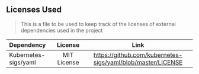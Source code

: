 ## Licenses Used
> This is a file to be used to keep track of the licenses of external dependencies used in the project

| Dependency | License | Link |
| :--- | :---:  | :---:|
| Kubernetes-sigs/yaml | MIT License | https://github.com/kubernetes-sigs/yaml/blob/master/LICENSE |
